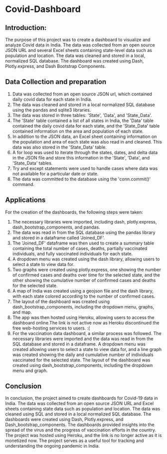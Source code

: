 # Covid-Dashboard

## Introduction:

The purpose of this project was to create a dashboard to visualize and analyze Covid data in India. The data was collected from an open source JSON URL and several Excel sheets containing state-level data such as population and location. The data was cleaned and stored in a local, normalized SQL database. The dashboard was created using Dash, Plotly.express, and Dash Bootstrap Components.

## Data Collection and preparation
1. Data was collected from an open source JSON url, which contained daily covid data for each state in India.
2. The data was cleaned and stored in a local normalized SQL database using the pandas and sqlite3 libraries.
3. The data was stored in three tables: 'State', 'Data', and 'State_Data'.
4. The 'State' table contained a list of all states in India, the 'Data' table contained the daily covid data for each state, and the 'State_Data' table contained information on the area and population of each state.
5. In addition to the JSON data, an Excel sheet containing information on the population and area of each state was also read in and cleaned. This data was also stored in the 'State_Data' table.
6. A for loop was used to iterate through the states, dates, and delta data in the JSON file and store this information in the 'State', 'Data', and 'State_Data' tables.
7. Try and except statements were used to handle cases where data was not available for a particular date or state.
8. The data was committed to the database using the 'conn.commit()' command.

## Applications
For the creation of the dashboards, the following steps were taken:

1. The necessary libraries were imported, including dash, plotly.express, dash_bootstrap_components, and pandas.
2. The data was read in from the SQL database using the pandas library and stored in a dataframe called 'Joined_DF'.
3. The 'Joined_DF' dataframe was then used to create a summary table containing the total number of cases, deaths, partially vaccinated individuals, and fully vaccinated individuals for each state.
4. A dropdown menu was created using the dash library, allowing users to select a state to view data for.
5. Two graphs were created using plotly.express, one showing the number of confirmed cases and deaths over time for the selected state, and the other showing the cumulative number of confirmed cases and deaths for the selected state.
6. A map of India was created using a geojson file and the dash library, with each state colored according to the number of confirmed cases.
7. The layout of the dashboard was created using dash_bootstrap_components, including the dropdown menu, graphs, and map.
8. The app was then hosted using Heroku, allowing users to access the dashboard online.The link is not active now as Heroku discontinued the free web-hosting services to users. :(
9. For the vaccination data dashboard, a similar process was followed. The necessary libraries were imported and the data was read in from the SQL database and stored in a dataframe. A dropdown menu was created allowing users to select a state to view data for, and a line graph was created showing the daily and cumulative number of individuals vaccinated for the selected state. The layout of the dashboard was created using dash_bootstrap_components, including the dropdown menu and graph.

## Conclusion
In conclusion, the project aimed to create dashboards for Covid-19 data in India. The data was collected from an open source JSON URL and Excel sheets containing state data such as population and location. The data was cleaned using SQL and stored in a local normalized SQL database. The dashboards were created using Dash, Plotly.express, and Dash_bootstrap_components. The dashboards provided insights into the spread of the virus and the progress of vaccination efforts in the country. The project was hosted using Heroku, and the link is no longer active as it is monetized now. The project serves as a useful tool for tracking and understanding the ongoing pandemic in India.

